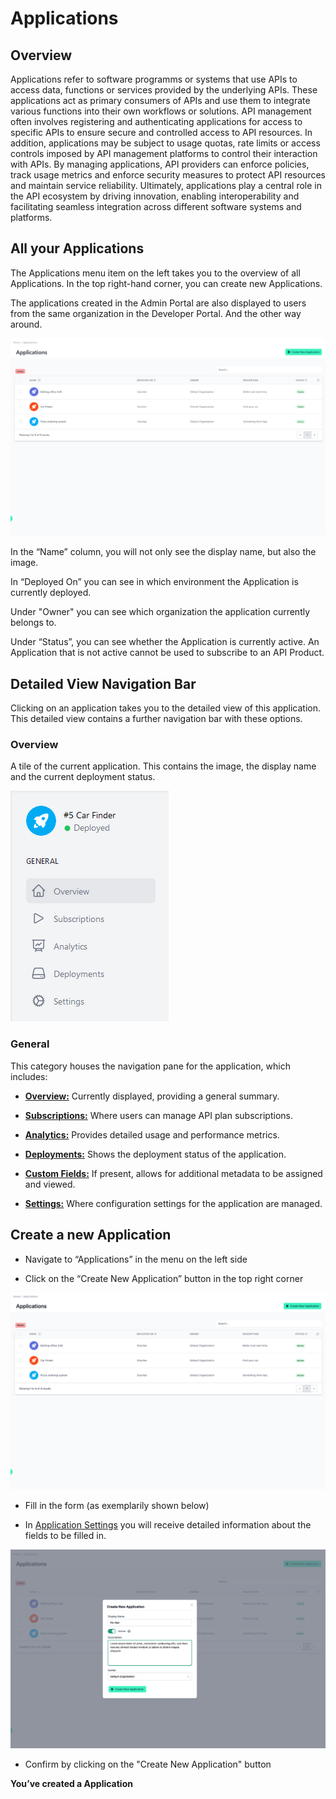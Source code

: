 # Applications

<head>
  <meta name="guidename" content="API Management"/>
  <meta name="context" content="GUID-bdc89ecd-deba-4e96-a72e-f09a770681ff"/>
</head>


## Overview

Applications refer to software programms or systems that use APIs to access data, functions or services provided by the underlying APIs. These applications act as primary consumers of APIs and use them to integrate various functions into their own workflows or solutions. API management often involves registering and authenticating applications for access to specific APIs to ensure secure and controlled access to API resources. In addition, applications may be subject to usage quotas, rate limits or access controls imposed by API management platforms to control their interaction with APIs. By managing applications, API providers can enforce policies, track usage metrics and enforce security measures to protect API resources and maintain service reliability. Ultimately, applications play a central role in the API ecosystem by driving innovation, enabling interoperability and facilitating seamless integration across different software systems and platforms.

## All your Applications

The Applications menu item on the left takes you to the overview of all Applications. In the top right-hand corner, you can create new Applications.

The applications created in the Admin Portal are also displayed to users from the same organization in the Developer Portal. And the other way around. 

![Administration Portal - Applications](../Images/img-cp-admin_portal_applications.png)
 
In the “Name” column, you will not only see the display name, but also the image.

In “Deployed On” you can see in which environment the Application is currently deployed.

Under "Owner" you can see which organization the application currently belongs to.

Under “Status”, you can see whether the Application is currently active. An Application that is not active cannot be used to subscribe to an API Product.

## Detailed View Navigation Bar

Clicking on an application takes you to the detailed view of this application. This detailed view contains a further navigation bar with these options.

### Overview 

A tile of the current application. This contains the image, the display name and the current deployment status.

![Administration Portal - Applications](../Images/img-cp-admin_portal_applications_01.png)

### General

This category houses the navigation pane for the application, which includes:

- [**Overview:**](../Topics/cp-Application_overview.md) Currently displayed, providing a general summary.

- [**Subscriptions:**](../Topics/cp-Application_subscriptions.md) Where users can manage API plan subscriptions.

- [**Analytics:**](../Topics/cp-Application_analytics.md) Provides detailed usage and performance metrics.

- [**Deployments:**](../Topics/cp-Application_deployments.md) Shows the deployment status of the application.

- [**Custom Fields:**](../Topics/cp-Application_custom_fields.md) If present, allows for additional metadata to be assigned and viewed.

- [**Settings:**](../Topics/cp-Application_settings.md) Where configuration settings for the application are managed.

## Create a new Application

- Navigate to “Applications” in the menu on the left side

- Click on the “Create New Application” button in the top right corner

![Administration Portal - Applications](../Images/img-cp-admin_portal_applications_02.png)
 
- Fill in the form (as exemplarily shown below)

- In [Application Settings](../Topics/cp-Application_settings.md) you will receive detailed information about the fields to be filled in.

![Administration Portal - Applications - Create new Application](../Images/img-cp-admin_portal_applications_create_new_application.png)
 
- Confirm by clicking on the "Create New Application" button

**You’ve created a Application**
